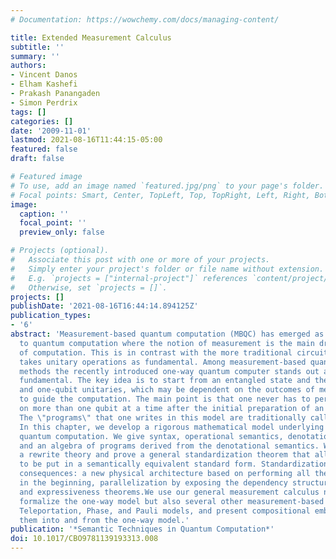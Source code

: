```yaml
---
# Documentation: https://wowchemy.com/docs/managing-content/

title: Extended Measurement Calculus
subtitle: ''
summary: ''
authors:
- Vincent Danos
- Elham Kashefi
- Prakash Panangaden
- Simon Perdrix
tags: []
categories: []
date: '2009-11-01'
lastmod: 2021-08-16T11:44:15-05:00
featured: false
draft: false

# Featured image
# To use, add an image named `featured.jpg/png` to your page's folder.
# Focal points: Smart, Center, TopLeft, Top, TopRight, Left, Right, BottomLeft, Bottom, BottomRight.
image:
  caption: ''
  focal_point: ''
  preview_only: false

# Projects (optional).
#   Associate this post with one or more of your projects.
#   Simply enter your project's folder or file name without extension.
#   E.g. `projects = ["internal-project"]` references `content/project/deep-learning/index.md`.
#   Otherwise, set `projects = []`.
projects: []
publishDate: '2021-08-16T16:44:14.894125Z'
publication_types:
- '6'
abstract: 'Measurement-based quantum computation (MBQC) has emerged as a new approach
  to quantum computation where the notion of measurement is the main driving force
  of computation. This is in contrast with the more traditional circuit model that
  takes unitary operations as fundamental. Among measurement-based quantum computation
  methods the recently introduced one-way quantum computer stands out as basic and
  fundamental. The key idea is to start from an entangled state and then use measurements
  and one-qubit unitaries, which may be dependent on the outcomes of measurements,
  to guide the computation. The main point is that one never has to perform unitaries
  on more than one qubit at a time after the initial preparation of an entangled state.
  The \"programs\" that one writes in this model are traditionally called \"patterns\".
  In this chapter, we develop a rigorous mathematical model underlying measurement-based
  quantum computation. We give syntax, operational semantics, denotational semantics,
  and an algebra of programs derived from the denotational semantics. We also present
  a rewrite theory and prove a general standardization theorem that allows all programs
  to be put in a semantically equivalent standard form. Standardization has far-reaching
  consequences: a new physical architecture based on performing all the entanglement
  in the beginning, parallelization by exposing the dependency structure of measurements,
  and expressiveness theorems.We use our general measurement calculus not just to
  formalize the one-way model but also several other measurement-based models, e.g.,
  Teleportation, Phase, and Pauli models, and present compositional embeddings of
  them into and from the one-way model.'
publication: '*Semantic Techniques in Quantum Computation*'
doi: 10.1017/CBO9781139193313.008
---
```


